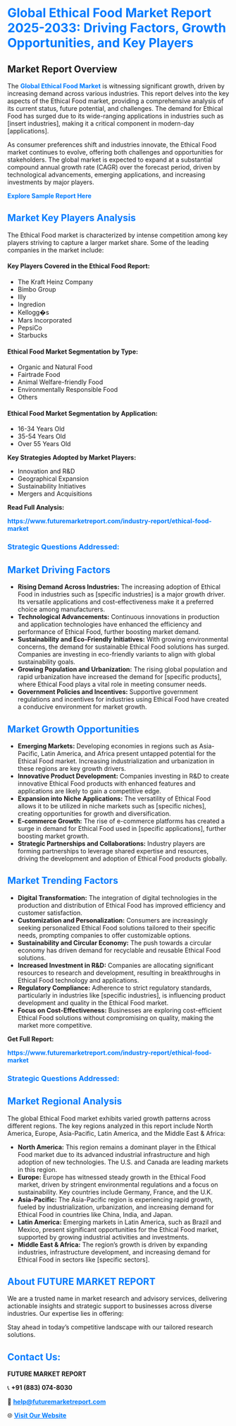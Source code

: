 <h1 style="color: #007BFF;">Global Ethical Food Market Report 2025-2033: Driving Factors, Growth Opportunities, and Key Players</h1>

<section id="overview">
<h2>Market Report Overview</h2>
<p>The <a href="https://www.futuremarketreport.com/industry-report/ethical-food-market" style="color: #007BFF; text-decoration: none;"><strong>Global Ethical Food Market</strong></a> is witnessing significant growth, driven by increasing demand across various industries. This report delves into the key aspects of the Ethical Food market, providing a comprehensive analysis of its current status, future potential, and challenges. The demand for Ethical Food has surged due to its wide-ranging applications in industries such as [insert industries], making it a critical component in modern-day [applications].</p>
<p>As consumer preferences shift and industries innovate, the Ethical Food market continues to evolve, offering both challenges and opportunities for stakeholders. The global market is expected to expand at a substantial compound annual growth rate (CAGR) over the forecast period, driven by technological advancements, emerging applications, and increasing investments by major players.</p>
</section>

<section id="overview">
<p><a href="https://www.futuremarketreport.com/request-sample/reportId=45532" style="color: #007BFF; text-decoration: none;"><strong>Explore Sample Report Here</strong></a></p>
</section>

<section id="key-players">
<h2 style="color: #007BFF;">Market Key Players Analysis</h2>
<p>The Ethical Food market is characterized by intense competition among key players striving to capture a larger market share. Some of the leading companies in the market include:</p>
<h4>Key Players Covered in the Ethical Food Report:</h4>
<ul><li>The Kraft Heinz Company</li><li>Bimbo Group</li><li>Illy</li><li>Ingredion</li><li>Kellogg�s</li><li>Mars Incorporated</li><li>PepsiCo</li><li>Starbucks</li></ul>
<h4>Ethical Food Market Segmentation by Type:</h4>
<ul><li>Organic and Natural Food</li><li>Fairtrade Food</li><li>Animal Welfare-friendly Food</li><li>Environmentally Responsible Food</li><li>Others</li></ul>

<h4>Ethical Food Market Segmentation by Application:</h4>
<ul><li>16-34 Years Old</li><li>35-54 Years Old</li><li>Over 55 Years Old</li></ul>
<p><strong>Key Strategies Adopted by Market Players:</strong></p>
<ul>
<li>Innovation and R&D</li>
<li>Geographical Expansion</li>
<li>Sustainability Initiatives</li>
<li>Mergers and Acquisitions</li>
</ul>
</section>

<section>
<p><strong>Read Full Analysis: </strong></p><a href="https://www.futuremarketreport.com/industry-report/ethical-food-market" style="color: #007BFF; text-decoration: none;"><strong>https://www.futuremarketreport.com/industry-report/ethical-food-market</strong></a>
<h3 style="color: #007BFF;">Strategic Questions Addressed:</h3>
</section>

<section id="driving-factors">
<h2 style="color: #007BFF;">Market Driving Factors</h2>
<ul>
<li><strong>Rising Demand Across Industries:</strong> The increasing adoption of Ethical Food in industries such as [specific industries] is a major growth driver. Its versatile applications and cost-effectiveness make it a preferred choice among manufacturers.</li>
<li><strong>Technological Advancements:</strong> Continuous innovations in production and application technologies have enhanced the efficiency and performance of Ethical Food, further boosting market demand.</li>
<li><strong>Sustainability and Eco-Friendly Initiatives:</strong> With growing environmental concerns, the demand for sustainable Ethical Food solutions has surged. Companies are investing in eco-friendly variants to align with global sustainability goals.</li>
<li><strong>Growing Population and Urbanization:</strong> The rising global population and rapid urbanization have increased the demand for [specific products], where Ethical Food plays a vital role in meeting consumer needs.</li>
<li><strong>Government Policies and Incentives:</strong> Supportive government regulations and incentives for industries using Ethical Food have created a conducive environment for market growth.</li>
</ul>
</section>

<section id="growth-opportunities">
<h2 style="color: #007BFF;">Market Growth Opportunities</h2>
<ul>
<li><strong>Emerging Markets:</strong> Developing economies in regions such as Asia-Pacific, Latin America, and Africa present untapped potential for the Ethical Food market. Increasing industrialization and urbanization in these regions are key growth drivers.</li>
<li><strong>Innovative Product Development:</strong> Companies investing in R&D to create innovative Ethical Food products with enhanced features and applications are likely to gain a competitive edge.</li>
<li><strong>Expansion into Niche Applications:</strong> The versatility of Ethical Food allows it to be utilized in niche markets such as [specific niches], creating opportunities for growth and diversification.</li>
<li><strong>E-commerce Growth:</strong> The rise of e-commerce platforms has created a surge in demand for Ethical Food used in [specific applications], further boosting market growth.</li>
<li><strong>Strategic Partnerships and Collaborations:</strong> Industry players are forming partnerships to leverage shared expertise and resources, driving the development and adoption of Ethical Food products globally.</li>
</ul>
</section>

<section id="trending-factors">
<h2 style="color: #007BFF;">Market Trending Factors</h2>
<ul>
<li><strong>Digital Transformation:</strong> The integration of digital technologies in the production and distribution of Ethical Food has improved efficiency and customer satisfaction.</li>
<li><strong>Customization and Personalization:</strong> Consumers are increasingly seeking personalized Ethical Food solutions tailored to their specific needs, prompting companies to offer customizable options.</li>
<li><strong>Sustainability and Circular Economy:</strong> The push towards a circular economy has driven demand for recyclable and reusable Ethical Food solutions.</li>
<li><strong>Increased Investment in R&D:</strong> Companies are allocating significant resources to research and development, resulting in breakthroughs in Ethical Food technology and applications.</li>
<li><strong>Regulatory Compliance:</strong> Adherence to strict regulatory standards, particularly in industries like [specific industries], is influencing product development and quality in the Ethical Food market.</li>
<li><strong>Focus on Cost-Effectiveness:</strong> Businesses are exploring cost-efficient Ethical Food solutions without compromising on quality, making the market more competitive.</li>
</ul>
</section>

<section>
<p><strong>Get Full Report: </strong></p><a href="https://www.futuremarketreport.com/industry-report/ethical-food-market" style="color: #007BFF; text-decoration: none;"><strong>https://www.futuremarketreport.com/industry-report/ethical-food-market</strong></a>
<h3 style="color: #007BFF;">Strategic Questions Addressed:</h3>
</section>


<section id="regional-analysis">
<h2 style="color: #007BFF;">Market Regional Analysis</h2>
<p>The global Ethical Food market exhibits varied growth patterns across different regions. The key regions analyzed in this report include North America, Europe, Asia-Pacific, Latin America, and the Middle East & Africa:</p>
<ul>
<li><strong>North America:</strong> This region remains a dominant player in the Ethical Food market due to its advanced industrial infrastructure and high adoption of new technologies. The U.S. and Canada are leading markets in this region.</li>
<li><strong>Europe:</strong> Europe has witnessed steady growth in the Ethical Food market, driven by stringent environmental regulations and a focus on sustainability. Key countries include Germany, France, and the U.K.</li>
<li><strong>Asia-Pacific:</strong> The Asia-Pacific region is experiencing rapid growth, fueled by industrialization, urbanization, and increasing demand for Ethical Food in countries like China, India, and Japan.</li>
<li><strong>Latin America:</strong> Emerging markets in Latin America, such as Brazil and Mexico, present significant opportunities for the Ethical Food market, supported by growing industrial activities and investments.</li>
<li><strong>Middle East & Africa:</strong> The region’s growth is driven by expanding industries, infrastructure development, and increasing demand for Ethical Food in sectors like [specific sectors].</li>
</ul>
</section>

<footer>
<h2 style="color: #007BFF;">About FUTURE MARKET REPORT</h2>
<p>We are a trusted name in market research and advisory services, delivering actionable insights and strategic support to businesses across diverse industries. Our expertise lies in offering:</p>

<p>Stay ahead in today’s competitive landscape with our tailored research solutions.</p>

<h2 style="color: #007BFF;">Contact Us:</h2>
<p><strong>FUTURE MARKET REPORT</strong></p>
<p>📞 <strong>+91 (883) 074-8030</strong></p>
<p>📧 <strong><a href="mailto:help@futuremarketreport.com" style="color: #007BFF;">help@futuremarketreport.com</a></strong></p>
<p>🌐 <strong><a href="https://www.futuremarketreport.com/" style="color: #007BFF;">Visit Our Website</a></strong></p>
</footer>
